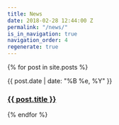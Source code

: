 ```yaml
---
title: News
date: 2018-02-28 12:44:00 Z
permalink: "/news/"
is_in_navigation: true
navigation_order: 4
regenerate: true
---
```


{% for post in site.posts %}
<article class="post">
  <p class="date">{{ post.date | date: "%B %e, %Y" }}</p>
  <a href="{{ post.url }}" title="{{ post.title }}">
    <h3>{{ post.title }}</h3>
  </a>
</article>
{% endfor %}